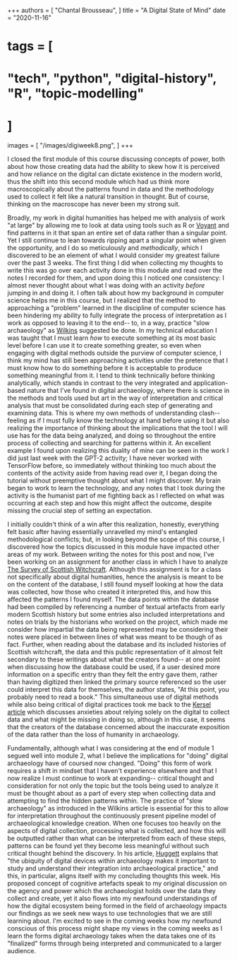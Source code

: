 +++
authors = [
    "Chantal Brousseau",
]
title = "A Digital State of Mind"
date = "2020-11-16"
# tags = [
#     "tech", "python", "digital-history", "R", "topic-modelling"
# ]
images = [
"/images/digiweek8.png",
]
+++

I closed the first module of this course discussing concepts of power, both about how those creating data had the ability to skew how it is perceived and how reliance on the digital can dictate existence in the modern world, thus the shift into this second module which had us think more macroscopically about the patterns found in data and the methodology used to collect it felt like a natural transition in thought. But of course, thinking on the macroscope has never been my strong suit.

Broadly, my work in digital humanities has helped me with analysis of work "at large" by allowing me to look at data using tools such as R or [Voyant](https://voyant-tools.org/) and find patterns in it that span an entire set of data rather than a singular point. Yet I still continue to lean towards ripping apart a singular point when given the opportunity, and I do so meticulously and *methodically*, which I discovered to be an element of what I would consider my greatest failure over the past 3 weeks. The first thing I did when collecting my thoughts to write this was go over each activity done in this module and read over the notes I recorded for them, and upon doing this I noticed one consistency: I almost never thought about what I was doing with an activity *before* jumping in and doing it. I often talk about how my background in computer science helps me in this course, but I realized that the method to approaching a "problem" learned in the discipline of computer science has been hindering my ability to fully integrate the process of interpretation as I work as opposed to leaving it to the end-- to, in a way, practice "slow archaeology" as [Wilkins](https://journal.caa-international.org/articles/10.5334/jcaa.34/) suggested be done. In my technical education I was taught that I must learn *how* to execute something at its most basic level before I can use it to create something greater, so even when engaging with digital methods outside the purview of computer science, I think my mind has still been approaching activities under the pretence that I must know how to do something before it is acceptable to produce something meaningful from it. I tend to think technically before thinking analytically, which stands in contrast to the very integrated and application-based nature that I've found in digital archaeology, where there is science in the methods and tools used but art in the way of interpretation and critical analysis that must be consolidated during each step of generating and examining data. This is where my own methods of understanding clash-- feeling as if I must fully know the technology at hand before using it but also realizing the importance of thinking about the implications that the tool I will use has for the data being analyzed, and doing so throughout the entire process of collecting and searching for patterns within it. An excellent example I found upon realizing this duality of mine can be seen in the work I did just last week with the GPT-2 activity; I have never worked with TensorFlow before, so immediately without thinking too much about the contents of the activity aside from having read over it, I began doing the tutorial without preemptive thought about what I might discover. My brain began to work to learn the technology, and any notes that I took during the activity is the humanist part of me fighting back as I reflected on what was occurring at each step and how this might affect the outcome, despite missing the crucial step of setting an expectation.

I initially couldn't think of a win after this realization, honestly, everything felt basic after having essentially unravelled my mind's entangled methodological conflicts; but, in looking beyond the scope of this course, I discovered how the topics discussed in this module have impacted other areas of my work. Between writing the notes for this post and now, I've been working on an assignment for another class in which I have to analyze [The Survey of Scottish Witchcraft](http://www.shca.ed.ac.uk/Research/witches/). Although this assignment is for a class not specifically about digital humanities, hence the analysis is meant to be on the content of the database, I still found myself looking at how the data was collected, how those who created it interpreted this, and how this affected the patterns I found myself. The data points within the database had been compiled by referencing a number of textual artefacts from early modern Scottish history but some entries also included interpretations and notes on trials by the historians who worked on the project, which made me consider how impartial the data being represented may be considering their notes were placed in between lines of what was meant to be though of as fact. Further, when reading about the database and its included histories of Scottish witchcraft, the data and this public representation of it almost felt secondary to these writings about what the creators found-- at one point when discussing how the database could be used, if a user desired more information on a specific entry than they felt the entry gave them, rather than having digitized then linked the primary source referenced so the user could interpret this data for themselves, the author states, "At this point, you probably need to read a book." This simultaneous use of digital methods while also being critical of digital practices took me back to the [Kersel article](https://digitalpressatund.files.wordpress.com/2016/09/5_1_kersel.pdf) which discusses anxieties about relying solely on the digital to collect data and what might be missing in doing so, although in this case, it seems that the creators of the database concerned about the inaccurate exposition of the data rather than the loss of humanity in archaeology.

Fundamentally, although what I was considering at the end of module 1 segued well into module 2, what I believe the implications for "doing" digital archaeology have of coursed now changed. "Doing" this form of work requires a shift in mindset that I haven't experience elsewhere and that I now realize I must continue to work at expanding-- critical thought and consideration for not only the topic but the tools being used to analyze it must be thought about as a part of every step when collecting data and attempting to find the hidden patterns within. The practice of "slow archaeology" as introduced in the Wilkins article is essential for this to allow for interpretation throughout the continuously present pipeline model of archaeological knowledge creation. When one focuses too heavily on the aspects of digital collection, processing what is collected, and how this will be outputted rather than what can be interpreted from each of these steps, patterns can be found yet they become less meaningful without such critical thought behind the discovery. In his article, [Huggett](https://intarch.ac.uk/journal/issue44/7/index.html) explains that "the ubiquity of digital devices within archaeology makes it important to study and understand their integration into archaeological practice," and this, in particular, aligns itself with my concluding thoughts this week. His proposed concept of cognitive artefacts speak to my original discussion on the agency and power which the archaeologist holds over the data they collect and create, yet it also flows into my newfound understandings of how the digital ecosystem being formed in the field of archaeology impacts our findings as we seek new ways to use technologies that we are still learning about. I'm excited to see in the coming weeks how my newfound conscious of this process might shape my views in the coming weeks as I learn the forms digital archaeology takes when the data takes one of its "finalized" forms through being interpreted and communicated to a larger audience.
